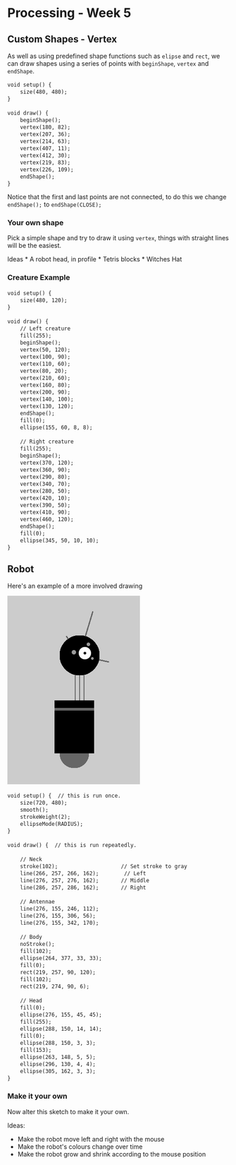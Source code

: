 # Processing - Week 5

## Custom Shapes - Vertex

As well as using predefined shape functions such as `elipse` and `rect`, we can draw shapes using a series of points with `beginShape`, `vertex` and `endShape`.

	void setup() {
		size(480, 480);
	}

	void draw() {
		beginShape();
		vertex(180, 82);
		vertex(207, 36);
		vertex(214, 63);
		vertex(407, 11);
		vertex(412, 30);
		vertex(219, 83);
		vertex(226, 109);
		endShape();
	}

Notice that the first and last points are not connected, to do this we change `endShape();` to `endShape(CLOSE);`

### Your own shape

Pick a simple shape and try to draw it using `vertex`, things with straight lines will be the easiest.

Ideas
	* A robot head, in profile
	* Tetris blocks
	* Witches Hat

### Creature Example

	void setup() {
		size(480, 120);
	}

	void draw() {
		// Left creature
		fill(255);
		beginShape();
		vertex(50, 120);
		vertex(100, 90);
		vertex(110, 60);
		vertex(80, 20);
		vertex(210, 60);
		vertex(160, 80);
		vertex(200, 90);
		vertex(140, 100);
		vertex(130, 120);
		endShape();
		fill(0);
		ellipse(155, 60, 8, 8);

		// Right creature
		fill(255);
		beginShape();
		vertex(370, 120);
		vertex(360, 90);
		vertex(290, 80);
		vertex(340, 70);
		vertex(280, 50);
		vertex(420, 10);
		vertex(390, 50);
		vertex(410, 90);
		vertex(460, 120);
		endShape();
		fill(0);
		ellipse(345, 50, 10, 10);
	}

## Robot

Here's an example of a more involved drawing

![Robot](/worksheets/05/images/robot.png)

	void setup() {  // this is run once.
	    size(720, 480);
	    smooth();
	    strokeWeight(2);
	    ellipseMode(RADIUS);
	}

	void draw() {  // this is run repeatedly.

	    // Neck
	    stroke(102);                    // Set stroke to gray
	    line(266, 257, 266, 162);        // Left
	    line(276, 257, 276, 162);       // Middle
	    line(286, 257, 286, 162);       // Right

	    // Antennae
	    line(276, 155, 246, 112);
	    line(276, 155, 306, 56);
	    line(276, 155, 342, 170);

	    // Body
	    noStroke();
	    fill(102);
	    ellipse(264, 377, 33, 33);
	    fill(0);
	    rect(219, 257, 90, 120);
	    fill(102);
	    rect(219, 274, 90, 6);

	    // Head
	    fill(0);
	    ellipse(276, 155, 45, 45);
	    fill(255);
	    ellipse(288, 150, 14, 14);
	    fill(0);
	    ellipse(288, 150, 3, 3);
	    fill(153);
	    ellipse(263, 148, 5, 5);
	    ellipse(296, 130, 4, 4);
	    ellipse(305, 162, 3, 3);
	}

### Make it your own

Now alter this sketch to make it your own.

Ideas:
* Make the robot move left and right with the mouse
* Make the robot's colours change over time
* Make the robot grow and shrink according to the mouse position